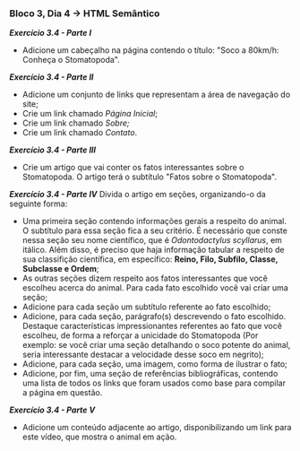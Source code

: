 ### Bloco 3, Dia 4 -> HTML Semântico

_**Exercício 3.4 - Parte I**_
 - Adicione um cabeçalho na página contendo o título: "Soco a 80km/h: Conheça o Stomatopoda".

_**Exercício 3.4 - Parte II**_
 - Adicione um conjunto de links que representam a área de navegação do site;
 - Crie um link chamado _Página Inicial_;
 - Crie um link chamado _Sobre;_
 - Crie um link chamado _Contato_.

_**Exercício 3.4 - Parte III**_
 - Crie um artigo que vai conter os fatos interessantes sobre o Stomatopoda. O artigo terá o subtítulo "Fatos sobre o Stomatopoda".

_**Exercício 3.4 - Parte IV**_
Divida o artigo em seções, organizando-o da seguinte forma:
 - Uma primeira seção contendo informações gerais a respeito do animal. O subtítulo para essa seção fica a seu critério. É necessário que conste nessa seção seu nome científico, que é _Odontodactylus scyllarus_, em itálico. Além disso, é preciso que haja informação tabular a respeito de sua classifição científica, em específico: **Reino, Filo, Subfilo, Classe, Subclasse e Ordem**;
 - As outras seções dizem respeito aos fatos interessantes que você escolheu acerca do animal. Para cada fato escolhido você vai criar uma seção;
 - Adicione para cada seção um subtítulo referente ao fato escolhido;
 - Adicione, para cada seção, parágrafo(s) descrevendo o fato escolhido. Destaque características impressionantes referentes ao fato que você escolheu, de forma a reforçar a unicidade do Stomatopoda (Por exemplo: se você criar uma seção detalhando o soco potente do animal, seria interessante destacar a velocidade desse soco em negrito);
 - Adicione, para cada seção, uma imagem, como forma de ilustrar o fato;
 - Adicione, por fim, uma seção de referências bibliográficas, contendo uma lista de todos os links que foram usados como base para compilar a página em questão.
 
 _**Exercício 3.4 - Parte V**_
 - Adicione um conteúdo adjacente ao artigo, disponibilizando um link para este vídeo, que mostra o animal em ação.
